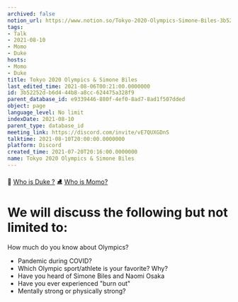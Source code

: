 ```yaml
---
archived: false
notion_url: https://www.notion.so/Tokyo-2020-Olympics-Simone-Biles-3b52252db6d444b8a8cc624475a328f9
tags:
- Talk
- 2021-08-10
- Momo
- Duke
hosts:
- Momo
- Duke
title: Tokyo 2020 Olympics & Simone Biles
last_edited_time: 2021-08-06T00:21:00.0000000
id: 3b52252d-b6d4-44b8-a8cc-624475a328f9
parent_database_id: e9339446-880f-4ef0-8ad7-8ad1f507dded
object: page
language_level: No limit
indexDate: 2021-08-10
parent_type: database_id
meeting_link: https://discord.com/invite/vE7QUXGDnS
talktime: 2021-08-10T20:00:00.0000000
platform: Discord
created_time: 2021-07-20T20:16:00.0000000
name: Tokyo 2020 Olympics & Simone Biles
---
```



👑   [Who is Duke ?](/e0958ccc596f4efea798c99507f0f16e) 
⛸️  [Who is Momo?](/23f0f26c7f1547c0b08477c0c6f1f461) 

# We will discuss the following but not limited to:
How much do you know about Olympics?
   - Pandemic during COVID?
   - Which Olympic sport/athlete is your favorite? Why?
   - Have you heard of Simone Biles and Naomi Osaka
   - Have you ever experienced "burn out"
   - Mentally strong or physically strong?




